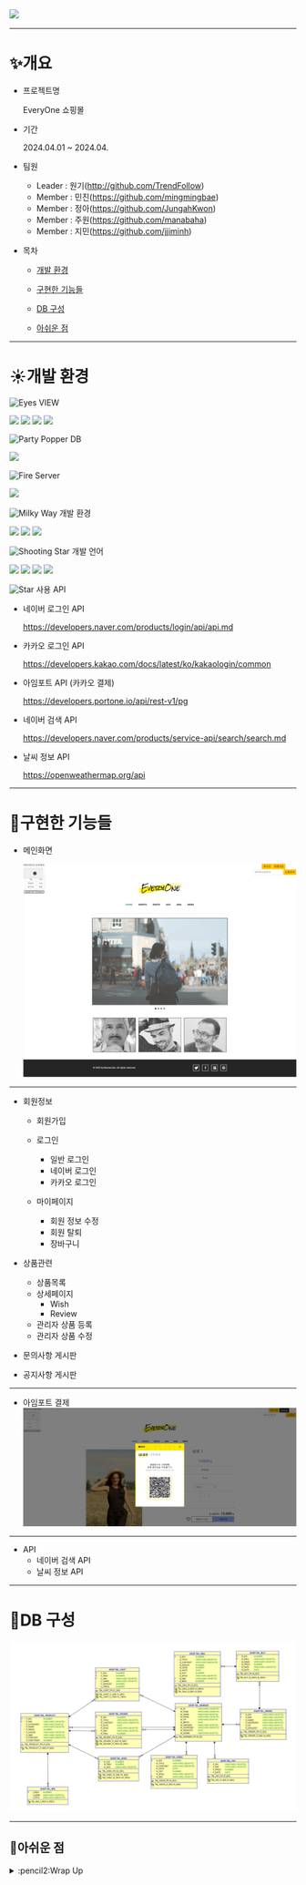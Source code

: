 <img src="https://capsule-render.vercel.app/api?type=wave&color=auto&height=300&section=header&text=Every%20One&fontSize=90" />

***

# :sparkles:개요
  * 프로젝트명
    
    EveryOne 쇼핑몰
    
  * 기간

     2024.04.01 ~ 2024.04.
    
  * 팀원
     * Leader : 원기(<http://github.com/TrendFollow>)
     * Member : 민진(<https://github.com/mingmingbae>)
     * Member : 정아(<https://github.com/JungahKwon>)
     * Member : 주원(<https://github.com/manabaha>)
     * Member : 지민(<https://github.com/jjiminh>)
  * 목차
     * [개발 환경](#개발-환경)

     * [구현한 기능들](#구현한-기능들)

     * [DB 구성](#DB-구성)
   
     * [아쉬운 점](#아쉬운-점)  

***

# :sunny:개발 환경

 <img src="https://raw.githubusercontent.com/Tarikul-Islam-Anik/Animated-Fluent-Emojis/master/Emojis/Hand%20gestures/Eyes.png" alt="Eyes" width="1.5%" />  VIEW 
    
   <img src="https://img.shields.io/badge/JSP-007524?style=for-the-badge&logo=OpenJDK&logoColor=white"> <img src="https://img.shields.io/badge/HTML5-E34F26?style=for-the-badge&logo=HTML5&logoColor=white"> <img src="https://img.shields.io/badge/CSS3-1572B6?style=for-the-badge&logo=CSS3&logoColor=white"> <img src="https://img.shields.io/badge/bootstrap-%238511FA.svg?style=for-the-badge&logo=bootstrap&logoColor=white"> 

 <img src="https://raw.githubusercontent.com/Tarikul-Islam-Anik/Animated-Fluent-Emojis/master/Emojis/Activities/Party%20Popper.png" alt="Party Popper" width="2%" />  DB 
     
   <img src="https://img.shields.io/badge/Oracle-F80000?style=for-the-badge&logo=oracle&logoColor=white">   
     
 <img src="https://raw.githubusercontent.com/Tarikul-Islam-Anik/Animated-Fluent-Emojis/master/Emojis/Travel%20and%20places/Fire.png" alt="Fire" width="1.5%" /> Server
     
   <img src="https://img.shields.io/badge/Tomcat9-0054FF?style=for-the-badge&logo=apachetomcat&logoColor=white"> 
  
 <img src="https://raw.githubusercontent.com/Tarikul-Islam-Anik/Animated-Fluent-Emojis/master/Emojis/Travel%20and%20places/Milky%20Way.png" alt="Milky Way" width="1.5%" />  개발 환경
     
   <img src="https://img.shields.io/badge/Windows-0078D6?style=for-the-badge&logo=windows&logoColor=white"> <img src="https://img.shields.io/badge/Eclipse-FE7A16.svg?style=for-the-badge&logo=Eclipse&logoColor=white">
   <img src="https://img.shields.io/badge/Github-000000?style=flat-square&logo=Github&logoColor=#white"/> 
      
 <img src="https://raw.githubusercontent.com/Tarikul-Islam-Anik/Animated-Fluent-Emojis/master/Emojis/Travel%20and%20places/Shooting%20Star.png" alt="Shooting Star" width="1.5%" /> 개발 언어
     
   <img src="https://img.shields.io/badge/java-007396?style=for-the-badge&logo=OpenJDK&logoColor=white"> <img src="https://img.shields.io/badge/servlet-007396?style=for-the-badge&logo=OpenJDK&logoColor=white">
   <img src="https://img.shields.io/badge/JavaScript-F7DF1E?style=for-the-badge&logo=JavaScript&logoColor=white"> <img src="https://img.shields.io/badge/jquery-%230769AD.svg?style=for-the-badge&logo=jquery&logoColor=white"> 
   
 <img src="https://raw.githubusercontent.com/Tarikul-Islam-Anik/Animated-Fluent-Emojis/master/Emojis/Travel%20and%20places/Star.png" alt="Star" width="1.5%" /> 사용 API
      
   * 네이버 로그인 API
     
       <https://developers.naver.com/products/login/api/api.md>
   * 카카오 로그인 API
        
       <https://developers.kakao.com/docs/latest/ko/kakaologin/common>
   * 아임포트 API (카카오 결제)

       <https://developers.portone.io/api/rest-v1/pg>
   * 네이버 검색 API
    
       <https://developers.naver.com/products/service-api/search/search.md>
   * 날씨 정보 API
    
       <https://openweathermap.org/api> 
           
***

# :hatched_chick:구현한 기능들
  * 메인화면

     ![메인화면](./projectImg/main.png)

***
   
  * 회원정보 
    * 회원가입
        
    * 로그인
       * 일반 로그인   
       * 네이버 로그인
       * 카카오 로그인
             
    * 마이페이지
       * 회원 정보 수정
       * 회원 탈퇴
       * 장바구니
        
  * 상품관련
    * 상품목록
    * 상세페이지
      * Wish
      * Review
    * 관리자 상품 등록
    * 관리자 상품 수정

  * 문의사항 게시판
          
  * 공지사항 게시판

***

  * 아임포트 결제
    ![아임포트결제](./projectImg/payPNG.PNG)

***
    
  * API
    * 네이버 검색 API
    * 날씨 정보 API

***

# :shaved_ice:DB 구성

   ![erd](./projectImg/tableERD.png)

***   

## :carousel_horse:아쉬운 점
<details>
  <summary> :pencil2:Wrap Up</summary>
  <img src="./projectImg/wrapUp1.png">
  <img src="./projectImg/wrapUp2.png">
  <img src="./projectImg/wrapUp3.png">
</details>        

